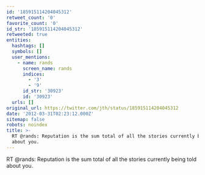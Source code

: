 ```yaml
---
id: '185915114204045312'
retweet_count: '0'
favorite_count: '0'
id_str: '185915114204045312'
retweeted: true
entities:
  hashtags: []
  symbols: []
  user_mentions:
    - name: rands
      screen_name: rands
      indices:
        - '3'
        - '9'
      id_str: '30923'
      id: '30923'
  urls: []
original_url: https://twitter.com/jth/status/185915114204045312
date: '2012-03-31T02:23:12.000Z'
sitemap: false
robots: noindex
title: >-
  RT @rands: Reputation is the sum total of all the stories currently being told
  about you.
---
```


RT @rands: Reputation is the sum total of all the stories currently being told about you.